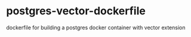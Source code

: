 # postgres-vector-dockerfile
dockerfile for building a postgres docker container with vector extension
